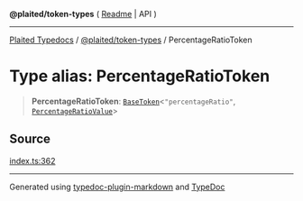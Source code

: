 **@plaited/token-types** ( [Readme](../README.md) \| API )

***

[Plaited Typedocs](../../../modules.md) / [@plaited/token-types](../modules.md) / PercentageRatioToken

# Type alias: PercentageRatioToken

> **PercentageRatioToken**: [`BaseToken`](BaseToken.md)\<`"percentageRatio"`, [`PercentageRatioValue`](PercentageRatioValue.md)\>

## Source

[index.ts:362](https://github.com/plaited/plaited/blob/b0dd907/libs/token-types/src/index.ts#L362)

***

Generated using [typedoc-plugin-markdown](https://www.npmjs.com/package/typedoc-plugin-markdown) and [TypeDoc](https://typedoc.org/)
